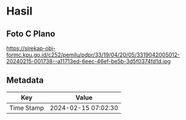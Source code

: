 # Hasil

## Foto C Plano

https://sirekap-obj-formc.kpu.go.id/c252/pemilu/pdpr/33/19/04/20/05/3319042005012-20240215-001738--a11713ed-6eec-46ef-be5b-3d5f0374fd1d.jpg


## Metadata

| Key        | Value               |
| ---------- | ------------------- |
| Time Stamp | 2024-02-15 07:02:30 |



